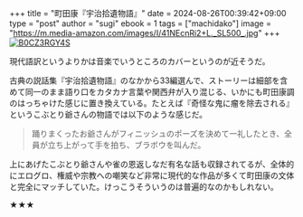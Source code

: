 +++
title = "町田康『宇治拾遺物語』"
date = 2024-08-26T00:39:42+09:00
type = "post"
author = "sugi"
ebook = 1
tags = ["machidako"]
image = "https://m.media-amazon.com/images/I/41NEcnRi2+L._SL500_.jpg"
+++
<a href="https://www.amazon.co.jp/dp/B0CZ3RGY4S/?tag=chezsugi-22" target="_blank"><img src="https://m.media-amazon.com/images/I/41NEcnRi2+L._SL500_.jpg" alt="B0CZ3RGY4S"
class="alignleft" border="0" /></a>

現代語訳というよりかは音楽でいうところのカバーというのが近そうだ。

古典の説話集『宇治拾遺物語』のなかから33編選んで、ストーリーは細部を含めて同一のまま語り口をカタカナ言葉や関西弁が入り混じる、いかにも町田康調のはっちゃけた感じに置き換えている。たとえば『奇怪な鬼に瘤を除去される』というこぶとり爺さんの物語では以下のような感じだ。

> 踊りまくったお爺さんがフィニッシュのポーズを決めて一礼したとき、全員が立ち上がって手を拍ち、ブラボウを叫んだ。

上にあげたこぶとり爺さんや雀の恩返しなだ有名な話も収録されてるが、全体的にエログロ、権威や宗教への嘲笑など非常に現代的な作品が多くて町田康の文体と完全にマッチしていた。けっこうそういうのは普遍的なのかもしれない。

★★★